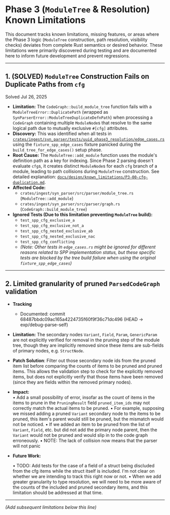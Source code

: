# Phase 3 (`ModuleTree` & Resolution) Known Limitations

This document tracks known limitations, missing features, or areas where the Phase 3 logic (`ModuleTree` construction, path resolution, visibility checks) deviates from complete Rust semantics or desired behavior. These limitations were primarily discovered during testing and are documented here to inform future development and prevent regressions.

---

## 1. (SOLVED) `ModuleTree` Construction Fails on Duplicate Paths from `cfg`

Solved Jul 26, 2025

*   **Limitation:** The `CodeGraph::build_module_tree` function fails with a `ModuleTreeError::DuplicatePath` (wrapped as `SynParserError::ModuleTreeDuplicateDefnPath`) when processing a `CodeGraph` containing multiple `ModuleNode`s that resolve to the same logical path due to mutually exclusive `#[cfg]` attributes.
*   **Discovery:** This was identified when all tests in [`crates/ingest/syn_parser/tests/uuid_phase3_resolution/edge_cases.rs`](../../../../crates/ingest/syn_parser/tests/uuid_phase3_resolution/edge_cases.rs) using the `fixture_spp_edge_cases` fixture panicked during the `build_tree_for_edge_cases()` setup phase.
*   **Root Cause:** The `ModuleTree::add_module` function uses the module's definition path as a key for indexing. Since Phase 2 parsing doesn't evaluate `cfg`s, it creates distinct `ModuleNode`s for each `cfg` branch of a module, leading to path collisions during `ModuleTree` construction. See detailed explanation: [`docs/design/known_limitations/P3-00-cfg-duplication.md`](../../../design/known_limitations/P3-00-cfg-duplication.md).
*   **Affected Code:**
    *   `crates/ingest/syn_parser/src/parser/module_tree.rs` (`ModuleTree::add_module`)
    *   `crates/ingest/syn_parser/src/parser/graph.rs` (`CodeGraph::build_module_tree`)
*   **Ignored Tests (Due to this limitation preventing `ModuleTree` build):**
    *   `test_spp_cfg_exclusive_a`
    *   `test_spp_cfg_exclusive_not_a`
    *   `test_spp_cfg_nested_exclusive_ab`
    *   `test_spp_cfg_nested_exclusive_nac`
    *   `test_spp_cfg_conflicting`
    *   *(Note: Other tests in `edge_cases.rs` might be ignored for different reasons related to SPP implementation status, but these specific tests are blocked by the tree build failure when using the original `fixture_spp_edge_cases`)*

---

## 2. Limited granularity of pruned `ParsedCodeGraph` validation

*   **Tracking** 
    *   Documented: commit 68487bbdc09ac165a4224735f60f9f36c71dc496 (HEAD -> exp/debug-parse-self)

*   **Limitation:** The secondary nodes `Variant`, `Field`, `Param`, `GenericParam` are not explicitly verified for removal in the pruning step of the module tree, though they are implicitly removed since these items are sub-fields of primary nodes, e.g. `StructNode`.

*   **Patch Solution**: Filter out those secondary node ids from the pruned item list before comparing the counts of items to be pruned and pruned items. This allows the validation step to check for the explicitly removed items, but does not explicitly verify that those items have been removed (since they are fields within the removed primary nodes).

*   **Impact:**  
    • Add a small possibility of error, insofar as the count of items in the items to prune in the `PruningResult` field `pruned_item_ids` may not correctly match the actual items to be pruned. 
    • For example, supposing we missed adding a pruned `Variant` secondary node to the items to be pruned, this item's parent would still be pruned, but the mismatch would not be noticed.
    • If we added an item to be pruned from the list of `Variant`, `Field`, etc. but did not add the primary node parent, then the `Variant` would not be pruned and would slip in to the code graph erroneously.
    • NOTE: The lack of collision now means that the parser will not panic

*   **Future Work:**  

    • TODO: Add tests for the case of a field of a struct being discluded from the cfg items while the struct itself is included. I'm not clear on whether we are intending to track this right now or not.
    • When we add greater granularity to type resolution, we will need to be more aware of the counts of the included and pruned secondary items, and this limitation should be addressed at that time.

---

*(Add subsequent limitations below this line)*
